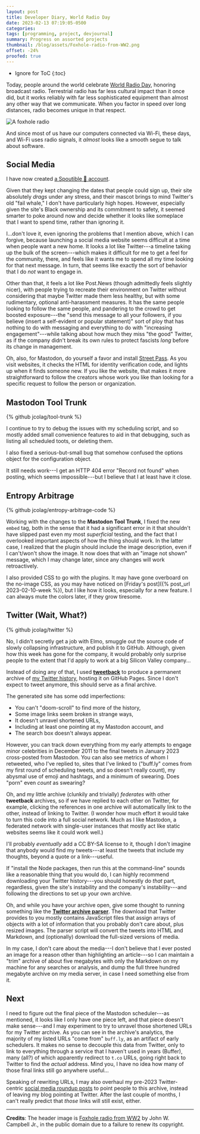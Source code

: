 ```yaml
---
layout: post
title: Developer Diary, World Radio Day
date: 2023-02-13 07:19:05-0500
categories:
tags: [programming, project, devjournal]
summary: Progress on assorted projects
thumbnail: /blog/assets/Foxhole-radio-from-WW2.png
offset: -24%
proofed: true
---
```


* Ignore for ToC
{:toc}

Today, people around the world celebrate [World Radio Day](https://en.wikipedia.org/wiki/World_Radio_Day), honoring broadcast radio.  Terrestrial radio has far less cultural impact than it once did, but it works reliably with far less sophisticated equipment than almost any other way that we communicate.  When you factor in speed over long distances, radio becomes unique in that respect.

![A foxhole radio](/blog/assets/Foxhole-radio-from-WW2.png "Don't underestimate a technology that allows someone to get a message out to anybody with access to literal junk.")

And since most of us have our computers connected via Wi-Fi, these days, and Wi-Fi uses radio signals, it *almost* looks like a smooth segue to talk about software.

## Social Media

I have now created [a Spoutible 🐳 account](https://spoutible.com/jcolag).

Given that they kept changing the dates that people could sign up, their site absolutely *drags* under any stress, and their mascot brings to mind Twitter's old "fail whale," I don't have particularly high hopes.  However, especially given the site's Black ownership and its commitment to safety, it seemed smarter to poke around now and decide whether it looks like someplace that I want to spend time, rather than ignoring it.

I...don't love it, even ignoring the problems that I mention above, which I can forgive, because launching a social media website seems difficult at a time when people want a new home.  It looks a lot like Twitter---a timeline taking up the bulk of the screen---which makes it difficult for me to get a feel for the community, there, and feels like it wants me to spend all my time looking for that next message.  In turn, that seems like exactly the sort of behavior that I do *not* want to engage in.

Other than that, it feels a lot like Post.News (though admittedly feels slightly nicer), with people trying to recreate their environment on Twitter without considering that maybe Twitter made them less healthy, but with some rudimentary, optional anti-harassment measures.  It has the same people looking to follow the same people, and pandering to the crowd to get boosted exposure---the "send this message to all your followers, if you believe (insert a self-evident or popular statement)" sort of ploy that has nothing to do with messaging and everything to do with "increasing engagement"---while talking about how much they miss "the good" Twitter, as if the company didn't break its own rules to protect fascists *long* before its change in management.

Oh, also, for Mastodon, do yourself a favor and install [Street Pass](https://streetpass.social/).  As you visit websites, it checks the HTML for identity verification code, and lights up when it finds someone new.  If you like the website, that makes it more straightforward to follow the creators whose work you like than looking for a specific request to follow the person or organization.

## Mastodon Tool Trunk

{% github jcolag/tool-trunk %}

I continue to try to debug the issues with my scheduling script, and so mostly added small convenience features to aid in that debugging, such as listing all scheduled toots, or deleting them.

I also fixed a serious-but-small bug that somehow confused the options object for the configuration object.

It still needs work---I get an HTTP 404 error "Record not found" when posting, which seems impossible---but I believe that I at least have it close.

## Entropy Arbitrage

{% github jcolag/entropy-arbitrage-code %}

Working with the changes to the **Mastodon Tool Trunk**, I fixed the new `embed` tag, both in the sense that it had a significant error in it that shouldn't have slipped past even my most *superficial* testing, and the fact that I overlooked important aspects of how the thing should work.  In the latter case, I realized that the plugin should include the image description, even if I can't/won't show the image.  It now does that with an "image not shown" message, which I may change later, since any changes will work retroactively.

I also provided CSS to go with the plugins.  It may have gone overboard on the no-image CSS, as you may have noticed on [Friday's post]({% post_url 2023-02-10-week %}), but I like how it looks, especially for a new feature.  I can always mute the colors later, if they grow tiresome.

## Twitter (Wait, What?)

{% github jcolag/twitter %}

No, I didn't secretly get a job with Elmo, smuggle out the source code of slowly collapsing infrastructure, and publish it to GitHub.  Although, given how this week has gone for the company, it would probably only surprise people to the extent that I'd apply to work at a big Silicon Valley company...

Instead of doing any of that, I used [**tweetback**](https://github.com/tweetback/tweetback) to produce a permanent archive of [my <i class="fab fa-twitter-square"></i> Twitter history](https://jcolag.github.io/twitter/), hosting it on GitHub Pages.  Since I don't expect to tweet anymore, this should serve as a final archive.

The generated site has some odd imperfections:

 * You can't "doom-scroll" to find more of the history,
 * Some image links seem broken in strange ways,
 * It doesn't unravel shortened URLs,
 * Including at least one pointing at my Mastodon account, and
 * The search box doesn't always appear.

However, you can track down everything from my early attempts to engage minor celebrities in December 2011 to the final tweets in January 2023 cross-posted from Mastodon.  You can also see metrics of whom I retweeted, who I've replied to, sites that I've linked to ("buff.ly" comes from my first round of scheduling tweets, and so doesn't really count), my abysmal use of emoji and hashtags, and a minimum of swearing.  Does "porn" even *count* as swearing?

Oh, and my little archive (clunkily and trivially) *federates* with other **tweetback** archives, so if we have replied to each other on Twitter, for example, clicking the references in one archive will automatically link to the other, instead of linking to Twitter.  (I wonder how much effort it would take to turn this code into a full social network.  Much as I like Mastodon, a federated network with single-user instances that mostly act like static websites seems like it could work well.)

I'll probably *eventually* add a CC BY-SA license to it, though I don't imagine that anybody would find my tweets---at least the tweets that include my thoughts, beyond a quote or a link---useful.

If "install the Node packages, then run this at the command-line" sounds like a reasonable thing that you would do, I can highly recommend downloading your Twitter history---you should honestly do *that* part, regardless, given the site's instability and the company's instability---and following the directions to set up your own archive.

Oh, and while you have your archive open, give some thought to running something like the [**Twitter archive parser**](https://github.com/timhutton/twitter-archive-parser).  The download that Twitter provides to you mostly contains JavaScript files that assign arrays of objects with a lot of information that you probably don't care about, plus resized images.  The parser script will convert the tweets into HTML and Markdown, and (optionally) download the full-sized versions of media.

In my case, I don't care about the media---I don't believe that I ever posted an image for a reason other than highlighting an article---so I can maintain a "trim" archive of about five megabytes with only the Markdown on my machine for any searches or analysis, and dump the full three hundred megabyte archive on my media server, in case I need something else from it.

## Next

I need to figure out the final piece of the Mastodon scheduler---as mentioned, it looks like I only have one piece left, and that piece doesn't make sense---and I may experiment to try to unravel those shortened URLs for my Twitter archive.  As you can see in the archive's analytics, the majority of my listed URLs "come from" `buff.ly`, as an artifact of early schedulers.  It makes no sense to decouple this data from Twitter, only to link to everything through a service that I haven't used in years (Buffer), many (all?) of which apparently redirect to `t.co` URLs, going right back to Twitter to find the *actual* address.  Mind you, I have no idea how many of those final links still go anywhere useful...

Speaking of rewriting URLs, I may also overhaul my pre-2023 Twitter-centric [social media roundup posts](/blog/tag/linkdump) to point people to this archive, instead of leaving my blog pointing at Twitter.  After the last couple of months, I can't really predict that *those* links will still exist, either.

* * *

**Credits**:  The header image is [Foxhole radio from WW2](https://commons.wikimedia.org/wiki/File:Foxhole_radio_from_WW2.jpg) by  John W. Campbell Jr., in the public domain due to a failure to renew its copyright.

